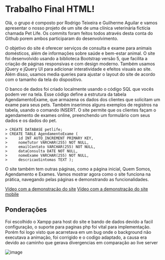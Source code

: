 ﻿# Trabalho Final HTML!

Olá, o grupo é composto por Rodrigo Teixeira e Guilherme Aguilar e vamos apresentar o nosso projeto de um site de uma clínica veterinária fictícia chamada Pet Life. Os commits foram feitos todos através desta conta do Github porem ambos participaram do desenvolvimento.

O objetivo do site é oferecer serviços de consulta e exame para animais domésticos, além de informações sobre saúde e bem-estar animal. O site foi desenvolvido usando a biblioteca Bootstrap versão 5, que facilita a criação de páginas responsivas e com design moderno. Também usamos jQuery e jQuery UI para adicionar interatividade e efeitos visuais ao site. Além disso, usamos media queries para ajustar o layout do site de acordo com o tamanho da tela do dispositivo. 

O banco de dados foi criado localmente usando o código SQL que vocês podem ver na tela. Esse código define a estrutura da tabela AgendamentoExame, que armazena os dados dos clientes que solicitam um exame para seus pets. Também inserimos alguns exemplos de registros na tabela, usando o comando INSERT. O site permite que os clientes façam o agendamento de exames online, preenchendo um formulário com seus dados e os dados do pet. 

    > CREATE DATABASE petlife; 
    > CREATE TABLE AgendamentoExame (
    >     id INT AUTO_INCREMENT PRIMARY KEY,
    >     nomeTutor VARCHAR(255) NOT NULL,
    >     emailContato VARCHAR(255) NOT NULL,
    >     dataConsulta DATE NOT NULL,
    >     nomeExame VARCHAR(255) NOT NULL,
    >     descricaoSintomas TEXT );


O site também tem outras páginas, como a página inicial, Quem Somos, Agendamento e Exames. Vamos mostrar agora como o site funciona na prática, navegando pelas páginas e demonstrando as funcionalidades.

[Vídeo com a demonstração do site](https://youtu.be/DWheZ0iQwv0)
[Vídeo com a demonstração do site mobile](https://youtu.be/x0k6zCsdibY)


## Ponderações

Foi escolhido o Xampp para host do site e bando de dados devido a facil configuração, o suporte para paginas php foi vital para implementação. Porém foi logo visto que acarretava em um bug onde o background não executava a animação, foi corrigido e o codigo adaptado, a causa era devido ao caminho que gerava divergencias em comparação ao live server

![image](https://github.com/Rodrigo-sky/Projeto_HTML/assets/78660249/dd167cad-4c50-4d88-841e-bd11b0979a66)
